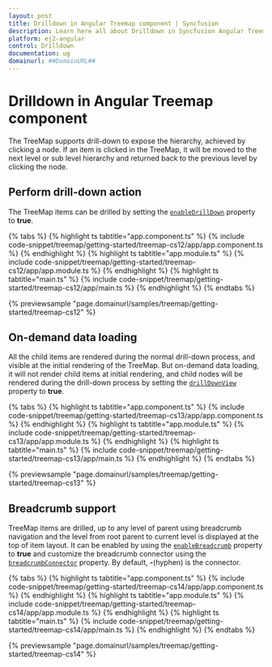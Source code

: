 ```yaml
---
layout: post
title: Drilldown in Angular Treemap component | Syncfusion
description: Learn here all about Drilldown in Syncfusion Angular Treemap component of Syncfusion Essential JS 2 and more.
platform: ej2-angular
control: Drilldown 
documentation: ug
domainurl: ##DomainURL##
---
```


# Drilldown in Angular Treemap component

The TreeMap supports drill-down to expose the hierarchy, achieved by clicking a node. If an item is clicked in the TreeMap, it will be moved to the next level or sub level hierarchy and returned back to the previous level by clicking the node.

## Perform drill-down action

The TreeMap items can be drilled by setting the [`enableDrillDown`](https://ej2.syncfusion.com/angular/documentation/api/treemap/#enabledrilldown) property to **true**.

{% tabs %}
{% highlight ts tabtitle="app.component.ts" %}
{% include code-snippet/treemap/getting-started/treemap-cs12/app/app.component.ts %}
{% endhighlight %}
{% highlight ts tabtitle="app.module.ts" %}
{% include code-snippet/treemap/getting-started/treemap-cs12/app/app.module.ts %}
{% endhighlight %}
{% highlight ts tabtitle="main.ts" %}
{% include code-snippet/treemap/getting-started/treemap-cs12/app/main.ts %}
{% endhighlight %}
{% endtabs %}
  
{% previewsample "page.domainurl/samples/treemap/getting-started/treemap-cs12" %}

## On-demand data loading

All the child items are rendered during the normal drill-down process, and visible at the initial rendering of the TreeMap. But on-demand data loading, it will not render child items at initial rendering, and child nodes will be rendered during the drill-down process by setting the [`drillDownView`](https://ej2.syncfusion.com/angular/documentation/api/treemap/#drilldownview) property to **true**.

{% tabs %}
{% highlight ts tabtitle="app.component.ts" %}
{% include code-snippet/treemap/getting-started/treemap-cs13/app/app.component.ts %}
{% endhighlight %}
{% highlight ts tabtitle="app.module.ts" %}
{% include code-snippet/treemap/getting-started/treemap-cs13/app/app.module.ts %}
{% endhighlight %}
{% highlight ts tabtitle="main.ts" %}
{% include code-snippet/treemap/getting-started/treemap-cs13/app/main.ts %}
{% endhighlight %}
{% endtabs %}
  
{% previewsample "page.domainurl/samples/treemap/getting-started/treemap-cs13" %}

## Breadcrumb support

TreeMap items are drilled, up to any level of parent using breadcrumb navigation and the level from root parent to current level is displayed at the top of item layout. It can be enabled by using the [`enableBreadcrumb`](https://ej2.syncfusion.com/angular/documentation/api/treemap/#enablebreadcrumb) property to **true** and customize the breadcrumb connector using the [`breadcrumbConnector`](https://ej2.syncfusion.com/angular/documentation/api/treemap/#breadcrumbconnector) property. By default, **-**(hyphen) is the connector.

{% tabs %}
{% highlight ts tabtitle="app.component.ts" %}
{% include code-snippet/treemap/getting-started/treemap-cs14/app/app.component.ts %}
{% endhighlight %}
{% highlight ts tabtitle="app.module.ts" %}
{% include code-snippet/treemap/getting-started/treemap-cs14/app/app.module.ts %}
{% endhighlight %}
{% highlight ts tabtitle="main.ts" %}
{% include code-snippet/treemap/getting-started/treemap-cs14/app/main.ts %}
{% endhighlight %}
{% endtabs %}
  
{% previewsample "page.domainurl/samples/treemap/getting-started/treemap-cs14" %}